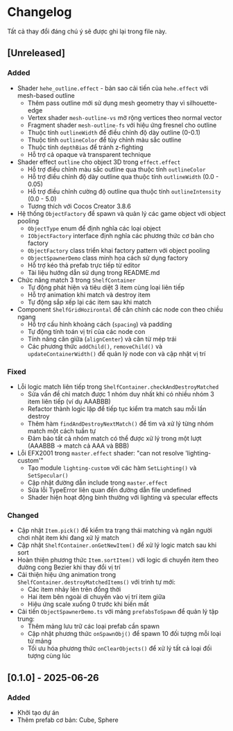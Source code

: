 # Changelog

Tất cả thay đổi đáng chú ý sẽ được ghi lại trong file này.

## [Unreleased]

### Added
- Shader `hehe_outline.effect` - bản sao cải tiến của `hehe.effect` với mesh-based outline
  - Thêm pass outline mới sử dụng mesh geometry thay vì silhouette-edge
  - Vertex shader `mesh-outline-vs` mở rộng vertices theo normal vector
  - Fragment shader `mesh-outline-fs` với hiệu ứng fresnel cho outline
  - Thuộc tính `outlineWidth` để điều chỉnh độ dày outline (0-0.1)
  - Thuộc tính `outlineColor` để tùy chỉnh màu sắc outline
  - Thuộc tính `depthBias` để tránh z-fighting
  - Hỗ trợ cả opaque và transparent technique
- Shader effect `outline` cho object 3D trong `effect.effect`
  - Hỗ trợ điều chỉnh màu sắc outline qua thuộc tính `outlineColor`
  - Hỗ trợ điều chỉnh độ dày outline qua thuộc tính `outlineWidth` (0.0 - 0.05)
  - Hỗ trợ điều chỉnh cường độ outline qua thuộc tính `outlineIntensity` (0.0 - 5.0)
  - Tương thích với Cocos Creator 3.8.6
- Hệ thống `ObjectFactory` để spawn và quản lý các game object với object pooling
  - `ObjectType` enum để định nghĩa các loại object
  - `IObjectFactory` interface định nghĩa các phương thức cơ bản cho factory
  - `ObjectFactory` class triển khai factory pattern với object pooling
  - `ObjectSpawnerDemo` class minh họa cách sử dụng factory
  - Hỗ trợ kéo thả prefab trực tiếp từ editor
  - Tài liệu hướng dẫn sử dụng trong README.md
- Chức năng match 3 trong `ShelfContainer`
  - Tự động phát hiện và tiêu diệt 3 item cùng loại liên tiếp
  - Hỗ trợ animation khi match và destroy item
  - Tự động sắp xếp lại các item sau khi match
- Component `ShelfGridHozirontal` để căn chỉnh các node con theo chiều ngang
  - Hỗ trợ cấu hình khoảng cách (`spacing`) và padding
  - Tự động tính toán vị trí của các node con
  - Tính năng căn giữa (`alignCenter`) và căn từ mép trái
  - Các phương thức `addChild()`, `removeChild()` và `updateContainerWidth()` để quản lý node con và cập nhật vị trí

### Fixed
- Lỗi logic match liên tiếp trong `ShelfContainer.checkAndDestroyMatched`
  - Sửa vấn đề chỉ match được 1 nhóm duy nhất khi có nhiều nhóm 3 item liên tiếp (ví dụ AAABBB)
  - Refactor thành logic lặp để tiếp tục kiểm tra match sau mỗi lần destroy
  - Thêm hàm `findAndDestroyNextMatch()` để tìm và xử lý từng nhóm match một cách tuần tự
  - Đảm bảo tất cả nhóm match có thể được xử lý trong một lượt (AAABBB → match cả AAA và BBB)
- Lỗi EFX2001 trong `master.effect` shader: "can not resolve 'lighting-custom'"
  - Tạo module `lighting-custom` với các hàm `SetLighting()` và `SetSpecular()`
  - Cập nhật đường dẫn include trong `master.effect`
  - Sửa lỗi TypeError liên quan đến đường dẫn file undefined
  - Shader hiện hoạt động bình thường với lighting và specular effects

### Changed
- Cập nhật `Item.pick()` để kiểm tra trạng thái matching và ngăn người chơi nhặt item khi đang xử lý match
- Cập nhật `ShelfContainer.onGetNewItem()` để xử lý logic match sau khi sort
- Hoàn thiện phương thức `Item.sortItem()` với logic di chuyển item theo đường cong Bezier khi thay đổi vị trí
- Cải thiện hiệu ứng animation trong `ShelfContainer.destroyMatchedItems()` với trình tự mới:
  - Các item nhảy lên trên đồng thời
  - Hai item bên ngoài di chuyển vào vị trí item giữa
  - Hiệu ứng scale xuống 0 trước khi biến mất
- Cải tiến `ObjectSpawnerDemo.ts` với mảng `prefabsToSpawn` để quản lý tập trung:
  - Thêm mảng lưu trữ các loại prefab cần spawn
  - Cập nhật phương thức `onSpawnObj()` để spawn 10 đối tượng mỗi loại từ mảng
  - Tối ưu hóa phương thức `onClearObjects()` để xử lý tất cả loại đối tượng cùng lúc

## [0.1.0] - 2025-06-26

### Added
- Khởi tạo dự án
- Thêm prefab cơ bản: Cube, Sphere
